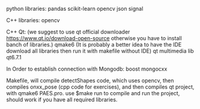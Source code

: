 python libraries:
pandas
scikit-learn
opencv
json
signal


C++ libraries:
opencv

C++ Qt:
(we suggest to use qt official downloader https://www.qt.io/download-open-source otherwise you have to install banch of libraries.)
qmake6 (It is probably a better idea to have the IDE download all libraries then run it with makefile without IDE)
qt multimedia lib
qt6.7.1


In Order to establish connection with Mongodb:
boost
mongocxx

Makefile, will compile detectShapes code, which uses opencv, then compiles onxx_pose (cpp code for exercises), and then compiles qt project, with qmake6 PAES.pro.
use $make run to compile and run the project, should work if you have all required libraries.
